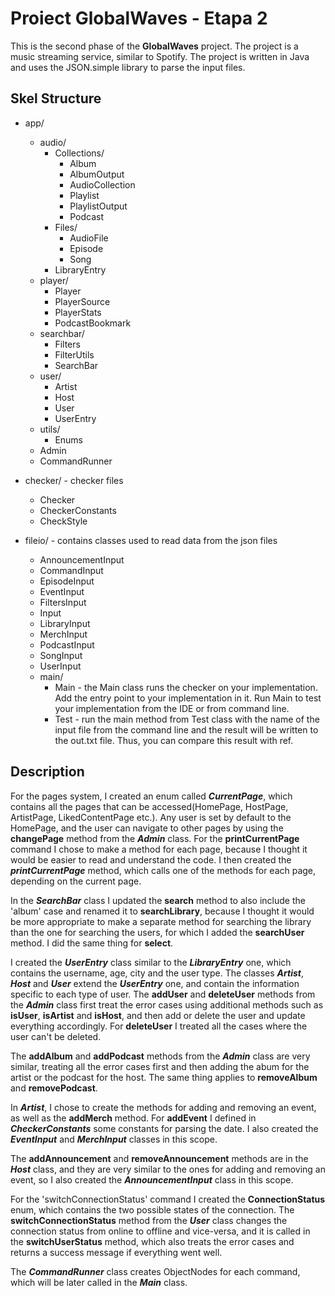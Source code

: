 # Proiect GlobalWaves  - Etapa 2

This is the second phase of the **GlobalWaves** project. The project is a music streaming
service, similar to Spotify. The project is written in Java and uses the JSON.simple library to
parse the input files.


## Skel Structure

* app/
    * audio/
        * Collections/
            * Album
            * AlbumOutput
            * AudioCollection
            * Playlist
            * PlaylistOutput
            * Podcast
        * Files/
            * AudioFile
            * Episode
            * Song
        * LibraryEntry
    * player/
        * Player
        * PlayerSource
        * PlayerStats
        * PodcastBookmark
    * searchbar/
        * Filters
        * FilterUtils
        * SearchBar
    * user/
        * Artist
        * Host
        * User
        * UserEntry
    * utils/
        * Enums
    * Admin
    * CommandRunner
  
* checker/ - checker files
    * Checker
    * CheckerConstants
    * CheckStyle
* fileio/ - contains classes used to read data from the json files
    * AnnouncementInput
    * CommandInput
    * EpisodeInput
    * EventInput
    * FiltersInput
    * Input
    * LibraryInput
    * MerchInput
    * PodcastInput
    * SongInput
    * UserInput
  * main/
      * Main - the Main class runs the checker on your implementation. Add the entry point
    to your implementation in it. Run Main to test your implementation from the IDE or
    from command line.
      * Test - run the main method from Test class with the name of the input file from the
    command line and the result will be written
      to the out.txt file. Thus, you can compare this result with ref.

## Description

For the pages system, I created an enum called ***CurrentPage***, which contains all the pages
that can be accessed(HomePage, HostPage, ArtistPage, LikedContentPage etc.). Any user is set by
default to the HomePage, and the user can navigate to other pages by using the **changePage**
method from the ***Admin*** class. For the **printCurrentPage** command I chose to make a method
for each page, because I thought it would be easier to read and understand the code. I then
created the ***printCurrentPage*** method, which calls one of the methods for each page, depending
on the current page.

In the ***SearchBar*** class I updated the **search** method to also include the 'album' case
and renamed it to **searchLibrary**, because I thought it would be more appropriate to make a
separate method for searching the library than the one for searching the users, for which I added
the **searchUser** method. I did the same thing for **select**.

I created the ***UserEntry*** class similar to the ***LibraryEntry*** one, which contains the
username, age, city and the user type. The classes ***Artist***, ***Host*** and ***User*** extend
the ***UserEntry*** one, and contain the information specific to each type of user. The **addUser**
and **deleteUser** methods from the ***Admin*** class first treat the error cases using additional
methods such as **isUser**, **isArtist** and **isHost**, and then add or delete the user and update
everything accordingly. For **deleteUser** I treated all the cases where the user can't be deleted.

The **addAlbum** and **addPodcast** methods from the ***Admin*** class are very similar, treating
all the error cases first and then adding the abum for the artist or the podcast for the host.
The same thing applies to **removeAlbum** and **removePodcast**.

In ***Artist***, I chose to create the methods for adding and removing an event, as well as the
**addMerch** method. For **addEvent** I defined in ***CheckerConstants*** some constants for
parsing the date. I also created the ***EventInput*** and ***MerchInput*** classes in this scope.

The **addAnnouncement** and **removeAnnouncement** methods are in the ***Host*** class,
and they are very similar to the ones for adding and removing an event, so I also created
the ***AnnouncementInput*** class in this scope.

For the 'switchConnectionStatus' command I created the **ConnectionStatus** enum, which contains
the two possible states of the connection. The **switchConnectionStatus** method from the
***User*** class changes the connection status from online to offline and vice-versa, and it is
called in the **switchUserStatus** method, which also treats the error cases and returns a success
message if everything went well.

The ***CommandRunner*** class creates ObjectNodes for each command, which will be later called
in the ***Main*** class.

